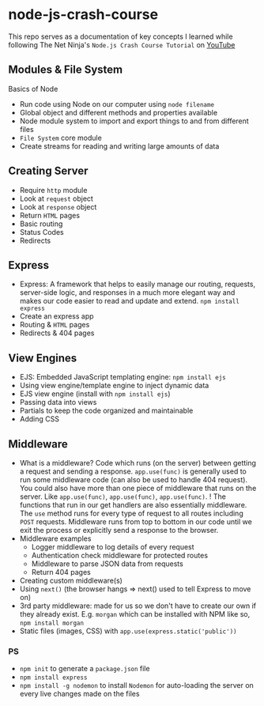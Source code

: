 # node-js-crash-course
This repo serves as a documentation of key concepts I learned while following The Net Ninja's `Node.js Crash Course Tutorial` on [YouTube](https://www.youtube.com/watch?v=zb3Qk8SG5Ms&list=PL4cUxeGkcC9jsz4LDYc6kv3ymONOKxwBU)
## Modules & File System

Basics of Node

* Run code using Node on our computer using `node filename`
* Global object and different methods and properties available
* Node module system to import and export things to and from different files
* `File System` core module
* Create streams for reading and writing large amounts of data

## Creating Server

* Require `http` module
* Look at `request` object
* Look at `response` object
* Return `HTML` pages
* Basic routing
* Status Codes
* Redirects

## Express

* Express: A framework that helps to easily manage our routing, requests, server-side logic, and responses in a much more elegant way and makes our code easier to read and update and extend. `npm install express`
* Create an express app
* Routing & `HTML` pages
* Redirects & 404 pages

## View Engines

* EJS: Embedded JavaScript templating engine: `npm install ejs`
* Using view engine/template engine to inject dynamic data
* EJS view engine (install with `npm install ejs`)
* Passing data into views
* Partials to keep the code organized and maintainable 
* Adding CSS

## Middleware

* What is a middleware? Code which runs (on the server) between getting a request and sending a response. `app.use(func)` is generally used to run some middleware code (can also be used to handle 404 request). You could also have more than one piece of middleware that runs on the server. Like `app.use(func)`, `app.use(func)`, `app.use(func)`. ! The functions that run in our get handlers are also essentially middleware. The `use` method runs for every type of request to all routes including `POST` requests. Middleware runs from top to bottom in our code until we exit the process or explicitly send a response to the browser.
* Middleware examples
    * Logger middleware to log details of every request
    * Authentication check middleware for protected routes
    * Middleware to parse JSON data from requests
    * Return 404 pages
* Creating custom middleware(s)
* Using `next()` (the browser hangs => next() used to tell Express to move on)
* 3rd party middleware: made for us so we don't have to create our own if they already exist. E.g. `morgan` which can be installed with NPM like so,
`npm install morgan`
* Static files (images, CSS) with `app.use(express.static('public'))`
### PS
* `npm init` to generate a `package.json` file
* `npm install express`
* `npm install -g nodemon` to install `Nodemon` for auto-loading the server on every live changes made on the files